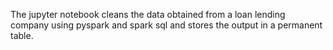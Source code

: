 The jupyter notebook cleans the data obtained from a loan lending company using pyspark and spark sql and stores the output in a permanent table.

